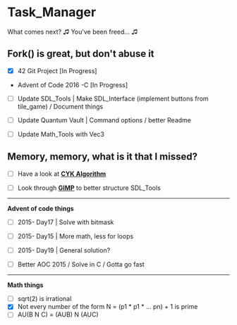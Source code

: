 # Task_Manager
What comes next? ♫ You've been freed... ♫

## Fork() is great, but don't abuse it

- [x] 42 Git Project [In Progress]

- Advent of Code 2016 -C [In Progress]

- [ ] Update SDL_Tools | Make SDL_Interface (implement buttons from tile_game) / Document things

- [ ] Update Quantum Vault | Command options / better Readme

- [ ] Update Math_Tools with Vec3

## Memory, memory, what is it that I missed?

- [ ] Have a look at **[CYK Algorithm][0]**

- [ ] Look through **[GIMP][1]** to better structure SDL_Tools
 
 -----
 **Advent of code things**

- [ ] 2015- Day17 | Solve with bitmask

- [ ] 2015- Day15 | More math, less for loops

- [ ] 2015- Day19 | General solution?

- [ ] Better AOC 2015 / Solve in C / Gotta go fast

---

**Math things**

- [ ] sqrt(2) is irrational
- [x] Not every number of the form N = (p1 * p1 * ... pn) + 1 is prime
- [ ] AU(B N C) = (AUB) N (AUC) 

 [0]:https://www.gatevidyalay.com/cyk-cyk-algorithm/
 [1]:https://github.com/GNOME/gimp
